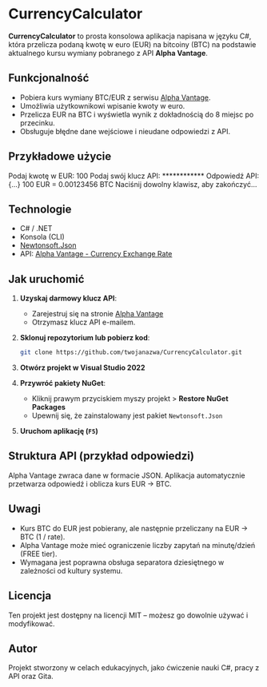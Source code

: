 # CurrencyCalculator

**CurrencyCalculator** to prosta konsolowa aplikacja napisana w języku C#, która przelicza podaną kwotę w euro (EUR) na bitcoiny (BTC) na podstawie aktualnego kursu wymiany pobranego z API **Alpha Vantage**.


## Funkcjonalność

- Pobiera kurs wymiany BTC/EUR z serwisu [Alpha Vantage](https://www.alphavantage.co/).
- Umożliwia użytkownikowi wpisanie kwoty w euro.
- Przelicza EUR na BTC i wyświetla wynik z dokładnością do 8 miejsc po przecinku.
- Obsługuje błędne dane wejściowe i nieudane odpowiedzi z API.


## Przykładowe użycie

Podaj kwotę w EUR: 100
Podaj swój klucz API: ************
Odpowiedź API:
{...}
100 EUR = 0.00123456 BTC
Naciśnij dowolny klawisz, aby zakończyć...


## Technologie

- C# / .NET
- Konsola (CLI)
- [Newtonsoft.Json](https://www.nuget.org/packages/Newtonsoft.Json/)
- API: [Alpha Vantage - Currency Exchange Rate](https://www.alphavantage.co/documentation/#currency-exchange)


## Jak uruchomić

1. **Uzyskaj darmowy klucz API**:
   - Zarejestruj się na stronie [Alpha Vantage](https://www.alphavantage.co/support/#api-key)
   - Otrzymasz klucz API e-mailem.

2. **Sklonuj repozytorium lub pobierz kod**:
   ```bash
   git clone https://github.com/twojanazwa/CurrencyCalculator.git
   

3. **Otwórz projekt w Visual Studio 2022**

4. **Przywróć pakiety NuGet**:
   - Kliknij prawym przyciskiem myszy projekt > **Restore NuGet Packages**
   - Upewnij się, że zainstalowany jest pakiet `Newtonsoft.Json`

5. **Uruchom aplikację (`F5`)**


## Struktura API (przykład odpowiedzi)

Alpha Vantage zwraca dane w formacie JSON. Aplikacja automatycznie przetwarza odpowiedź i oblicza kurs EUR → BTC.


## Uwagi

- Kurs BTC do EUR jest pobierany, ale następnie przeliczany na EUR → BTC (1 / rate).
- Alpha Vantage może mieć ograniczenie liczby zapytań na minutę/dzień (FREE tier).
- Wymagana jest poprawna obsługa separatora dziesiętnego w zależności od kultury systemu.


## Licencja

Ten projekt jest dostępny na licencji MIT – możesz go dowolnie używać i modyfikować.


## Autor

Projekt stworzony w celach edukacyjnych, jako ćwiczenie nauki C#, pracy z API oraz Gita.
